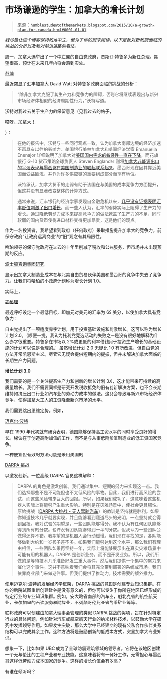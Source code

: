 <!--yml

类别：未分类

日期：2024-05-18 03:14:18

-->

# 市场谦逊的学生：加拿大的增长计划

> 来源：[`humblestudentofthemarkets.blogspot.com/2015/10/a-growth-plan-for-canada.html#0001-01-01`](https://humblestudentofthemarkets.blogspot.com/2015/10/a-growth-plan-for-canada.html#0001-01-01)

*我尽量让这个博客保持政治中立，但为了你的周末阅读，以下是我对新政府面临的挑战的分析以及我对前进道路的看法。*

周一，加拿大选举出了一个中左翼的自由党政府，贾斯汀·特鲁多为新任总理。期望很高，预计在未来几年内将会落到实处。

[彭博](http://www.bloomberg.com/news/articles/2015-10-20/canada-has-a-new-trudeau-government-and-some-nasty-old-problems)

最近突显了汇丰加拿大 David Watt 对特鲁多政府面临的挑战的分析：

> “除非加拿大克服了其生产力和竞争力的障碍，否则它将继续表现出与新兴市场经济体相似的经济周期性行为，”沃特写道。

沃特对我过去关于生产力的保留意见（见我过去的帖子，

[哎呀，加拿大！](http://humblestudentofthemarkets.blogspot.com/2015/06/uh-oh-canada.html)

）：

> 在他的报告中，沃特与一些同行观点一致，认为加拿大南部边境的经济加速不再具有以往的影响力。美国银行美林加拿大和美国经济学家 Emanuella Enenajor 详细说明了加拿大对[美国国内需求的敏感性一直在下降](http://www.bloomberg.com/news/articles/2015-05-15/the-canadian-economy-might-not-be-able-to-ride-america-s-coat-tails-this-time)，而花旗银行 G-10 货币策略全球负责人 Steven Englander 则将[加拿大非能源出口的平淡表现与墨西哥在美国制造业的崛起联系起来](http://www.bloomberg.com/news/articles/2015-08-14/strategist-this-chart-shows-that-canada-has-bigger-problems-than-just-oil)。墨西哥现在因其靠近美国而受益匪浅，并作为许多供应链的重要组成部分而享有地位。
> 
> 沃特承认，加拿大货币的走弱有助于该国在与美国的成本竞争力方面提升，但这并没有显著改变整体的计算方式。
> 
> 通常来说，汇丰银行的经济学家发现自金融危机以来，[几乎没有证据表明汇率贬值刺激了出口增长](http://www.bloomberg.com/news/articles/2015-09-24/countries-looking-to-devalue-their-way-to-growth-have-a-big-problem-hsbc-says)。而一些人认为，汇率的弱势实际上阻碍了生产力的增长。通过降低劳动力成本来提高竞争力的做法掩盖了生产力的不足，同时软弱的国内货币使得进口材料变得更加昂贵，这是他们的观点。

作为一名投资者，我希望看到政府（任何政府）采取措施提升加拿大的竞争力。前保守政府“让政府远离商业”的“旧”观念有其局限性。

哈珀领导的保守党政府在过去的十年里削减了税收和公共服务，但市场并未出现预期的反应。

[波士顿咨询集团研究](https://www.bcgperspectives.com/content/articles/lean_manufacturing_globalization_shifting_economics_global_manufacturing/)

显示出加拿大制造业成本在与北美自由贸易伙伴美国和墨西哥的竞争中失去了竞争力。让我们将哈珀的小政府计划称为增长计划 1.0。

实际上，

[麦格理](https://twitter.com/bySamRo/status/633433295330615297/photo/1)

最近呼吁设定一个最低目标，即加元对美元的汇率为 69 美分，以使加拿大具有竞争力：

自由党提出了一项适度赤字计划，用于投资基础设施和刺激增长。这可以称为增长计划 2.0。（顺便一提，我认为托利党竞选活动的失败之一是没有很好地解释为什么赤字很重要。特鲁多在市场以 2%或更低的利率借钱用于投资生产增长的基础设施的计划可以说是合理的。）虽然增长计划 2.0 无疑比 1.0 有所改进，但自由党的方法非常凯恩斯主义。尽管它无疑会提供短期内的提振，但并未解决加拿大面临的长期生产力问题。

**增长计划 3.0**

我们需要的是一个关注提高生产力和创新的增长计划 3.0，这才能带来可持续的高质量增长。我们不需要同样是研究开发税收抵免的旧有创新解决方案，也不会长期维持如挤压出口行业如汽车业的劳动力成本的做法。这只会导致与新兴市场经济体竞争，使得加拿大工人的工资降至新兴市场的水平。

我们需要跳出思维定势。例如，

[迈克尔·波特](http://www.amazon.com/Competitive-Advantage-Nations-Michael-Porter/dp/0684841479/ref=pd_bbs_sr_1?ie=UTF8&s=books&qid=1203965006&sr=1-1)

早在 1990 年代初就有研究表明，德国能够保持高工资水平的同时享受良好的增长。秘诀在于创造高附加值的工作，而不是与从事低附加值制造业的低工资国家竞争。

一种便宜但有效的方法可能是采用美国的

[DARPA 挑战](https://en.wikipedia.org/wiki/DARPA_Grand_Challenge)

以激发创新。一位高级 DARPA 官员这样解释：

> DARPA 的角色是激发创新。我们通过集中、短期的努力来实现这一点。我们选择那些不是不可能但也不太低风险的事物。因此，我们进行高风险的尝试，而这些风险带来巨大的回报。所以，如果我们成功了，这意味着这些机器人实际上将能够产生重大影响。特别是在灾难场景中，使社会更具韧性。原始挑战（[DARPA 大挑战 - 无人驾驶汽车](https://example.org)）的教训是坚持就是胜利。如果你知道技术几乎就要实现，并且能够看到隧道尽头的光明，一点坚持就会得到回报。我对试验的期望是，一些团队能够得分。我不认为有任何团队能够得到所有的分数。也许没有团队能够得到一半的分数。但我认为一些团队会做得还算不错。我期望的是机器人会行动缓慢。我们现在寻找的是，各队能够做到大约和一岁孩子差不多。如果我们能够达到这个水平，那么我们有理由相信，一些团队如果再坚持一年，实际上将能够展示出在真实灾难场景中可能有用的机器人。DARPA 是创新业务，而不是开发业务。所以，我们所做的是等待技术几乎准备好发生重大事件，然后我们提供一个集中的努力来催化这个事件。这并不意味着我们会将其完全带到部署的系统或市场。我们依靠商业部门来做这件事。但我们提供了推动力，技术需要的额外推力。

使用迈克尔·波特的发展经济学框架，DARPA 挑战的意图是创建专业知识集群。在你的后院试图重新创建硅谷是没有意义的，但你可以专注于你所在地区已经形成的特定行业的专业知识集群。例如，安大略省南部的汽车业，魁北克省的航空航天业，卡尔加里的石油服务和勘探业，不列颠哥伦比亚省的采矿业等等。

联邦政府可以创建由加拿大理事会管理的类似 DARPA 挑战的奖项，旨在针对特定行业的具体问题，例如针对汽车或航空航天行业的纳米材料技术，以鼓励大学在研究中发挥领导作用。如果发生突破，那么大学中已经建立的现有公私合作伙伴关系结构可以完成其余工作。这种方法将是鼓励创新的低成本方式，突显加拿大专业知识。

想象一下，比如如果 UBC 成为了全球防震建筑领域的领导者。它将在该地区创建一个无与伦比的工程产业和专业技能。这意味着将有一份好工作，无需担心与墨西哥这样低劳动力成本国家的竞争。这样的增长价值会有多高？

有谁在倾听吗？
